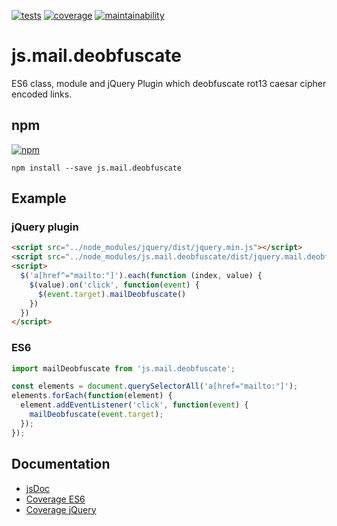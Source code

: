[![tests][tests]][tests-url]
[![coverage][coverage]][coverage-url]
[![maintainability][maintainability]][maintainability-url]

# js.mail.deobfuscate
ES6 class, module and jQuery Plugin which deobfuscate rot13 caesar cipher encoded links.

## npm
[![npm][npm]][npm-url]
```
npm install --save js.mail.deobfuscate
```

## Example

### jQuery plugin
```html
<script src="../node_modules/jquery/dist/jquery.min.js"></script>
<script src="../node_modules/js.mail.deobfuscate/dist/jquery.mail.deobfuscate.min.js"></script>
<script>
  $('a[href^="mailto:"]').each(function (index, value) {
    $(value).on('click', function(event) {
      $(event.target).mailDeobfuscate()
    })
  })
</script>
```

### ES6
```js
import mailDeobfuscate from 'js.mail.deobfuscate';

const elements = document.querySelectorAll('a[href="mailto:"]');
elements.forEach(function(element) {
  element.addEventListener('click', function(event) {
    mailDeobfuscate(event.target);
  });
});
```

## Documentation
* [jsDoc](https://exiguus.github.io/js.mail.deobfuscate/)
* [Coverage ES6](https://exiguus.github.io/js.mail.deobfuscate/coverage/es6/)
* [Coverage jQuery](https://exiguus.github.io/js.mail.deobfuscate/coverage/jquery/)

[tests]: https://img.shields.io/travis/exiguus/js.mail.deobfuscate/master.svg
[tests-url]: https://travis-ci.org/exiguus/js.mail.deobfuscate

[maintainability]:
https://api.codeclimate.com/v1/badges/8b7c86a67b5706e9be47/maintainability
[maintainability-url]:
https://codeclimate.com/github/exiguus/js.mail.deobfuscate/maintainability

[coverage]:
https://api.codeclimate.com/v1/badges/8b7c86a67b5706e9be47/test_coverage
[coverage-url]:
https://codeclimate.com/github/exiguus/js.mail.deobfuscate/test_coverage

[npm]: https://img.shields.io/npm/v/js.mail.deobfuscate.svg
[npm-url]: https://npmjs.com/package/js.mail.deobfuscate

[licenses-url]: https://img.shields.io/npm/l/js.mail.deobfuscate.svg
[licenses]: https://github.com/exiguus/js.mail.deobfuscate
